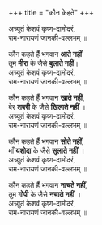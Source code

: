 +++
title = "कौन केहते"
+++


अच्युतं केशवं कृष्ण-दामोदरं,  
राम-नारायणं जानकी-वल्लभम् ॥  

कौन कहते हैँ भगवान **आते नहीं**  
तुम **मीरा** के जैसे **बुलाते नहीं**।   
अच्युतं केशवं कृष्ण-दामोदरं,  
राम-नारायणं जानकी-वल्लभम् ॥  

कौन कहते हैँ भगवान **खाते नहीं**,  
बेर **शबरी** के जैसे **खिलाते नहीं** ।  
अच्युतं केशवं कृष्ण-दामोदरं,  
राम-नारायणं जानकी-वल्लभम् ॥  

कौन कहते हैँ भगवान **सोते नहीं**,  
माँ **यशोदा** के जैसे **सुलाते नहीं** ।  
अच्युतं केशवं कृष्ण-दामोदरं,  
राम-नारायणं जानकी-वल्लभम् ॥  

कौन कहते हैँ भगवान **नाचते नहीं**,  
तुम **गोपी** के जैसे **नचाते नहीं** ।  
अच्युतं केशवं कृष्ण-दामोदरं,  
राम-नारायणं जानकी-वल्लभम् ॥   